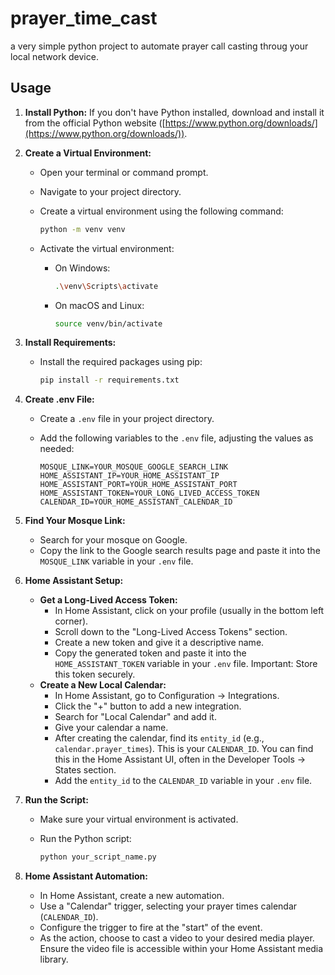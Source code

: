 # prayer_time_cast
a very simple python project to automate prayer call casting throug your local network device. 
## Usage

1.  **Install Python:** If you don't have Python installed, download and install it from the official Python website ([https://www.python.org/downloads/](https://www.python.org/downloads/)).

2.  **Create a Virtual Environment:**

    *   Open your terminal or command prompt.
    *   Navigate to your project directory.
    *   Create a virtual environment using the following command:

        ```bash
        python -m venv venv
        ```
    *   Activate the virtual environment:

        *   On Windows:

            ```bash
            .\venv\Scripts\activate
            ```
        *   On macOS and Linux:

            ```bash
            source venv/bin/activate
            ```

3.  **Install Requirements:**

    *   Install the required packages using pip:

        ```bash
        pip install -r requirements.txt
        ```

4.  **Create .env File:**

    *   Create a `.env` file in your project directory.
    *   Add the following variables to the `.env` file, adjusting the values as needed:

        ```
        MOSQUE_LINK=YOUR_MOSQUE_GOOGLE_SEARCH_LINK
        HOME_ASSISTANT_IP=YOUR_HOME_ASSISTANT_IP
        HOME_ASSISTANT_PORT=YOUR_HOME_ASSISTANT_PORT
        HOME_ASSISTANT_TOKEN=YOUR_LONG_LIVED_ACCESS_TOKEN
        CALENDAR_ID=YOUR_HOME_ASSISTANT_CALENDAR_ID
        ```

5.  **Find Your Mosque Link:**

    *   Search for your mosque on Google.
    *   Copy the link to the Google search results page and paste it into the `MOSQUE_LINK` variable in your `.env` file.

6.  **Home Assistant Setup:**

    *   **Get a Long-Lived Access Token:**
        *   In Home Assistant, click on your profile (usually in the bottom left corner).
        *   Scroll down to the "Long-Lived Access Tokens" section.
        *   Create a new token and give it a descriptive name.
        *   Copy the generated token and paste it into the `HOME_ASSISTANT_TOKEN` variable in your `.env` file.  Important:  Store this token securely.
    *   **Create a New Local Calendar:**
        *   In Home Assistant, go to Configuration -> Integrations.
        *   Click the "+" button to add a new integration.
        *   Search for "Local Calendar" and add it.
        *   Give your calendar a name.
        *   After creating the calendar, find its `entity_id` (e.g., `calendar.prayer_times`).  This is your `CALENDAR_ID`.  You can find this in the Home Assistant UI, often in the Developer Tools -> States section.
        *   Add the `entity_id` to the `CALENDAR_ID` variable in your `.env` file.

7.  **Run the Script:**

    *   Make sure your virtual environment is activated.
    *   Run the Python script:

        ```bash
        python your_script_name.py
8.  **Home Assistant Automation:**

    *   In Home Assistant, create a new automation.
    *   Use a "Calendar" trigger, selecting your prayer times calendar (`CALENDAR_ID`).
    *   Configure the trigger to fire at the "start" of the event.
    *   As the action, choose to cast a video to your desired media player. Ensure the video file is accessible within your Home Assistant media library.

